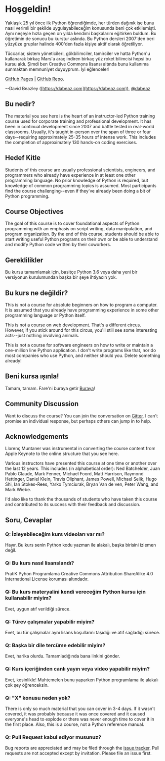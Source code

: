 # Hoşgeldin!

Yaklaşık 25 yıl önce ilk Python öğrendiğimde, her türden dağınık işe bunu nasıl verimli bir şekilde uygulayabileceğim konusunda beni çok etkilemişti. Aynı neşeyle hızla geçen on yılda kendimi başkalarını eğitirken buldum. Bu öğretimin de sonucu bu kurstur aslında. Bu Python dersleri 2007'den beri yüzyüze gruplar halinde 400'den fazla kişiye aktif olarak öğretiliyor.

Tüccarlar, sistem yöneticileri, gökbilimciler, tamirciler ve hatta Python'u kullanarak birkaç Mars'a araç indiren birkaç yüz roket bilimcisi hepsi bu kursu aldı. Şimdi ben Creative Commons lisansı altında bunu kullanıma sunmaktan memnuniyet duyuyprum. İyi eğlenceler!

[GitHub Pages](https://dabeaz-course.github.io/practical-python) | [GitHub Repo](https://github.com/dabeaz-course/practical-python).

--David Beazley ([https://dabeaz.com](https://dabeaz.com)), [@dabeaz](https://twitter.com/dabeaz)

## Bu nedir?

The material you see here is the heart of an instructor-led Python
training course used for corporate training and professional
development. It has been in continual development since 2007 and
battle tested in real-world classrooms. Usually, it's taught
in-person over the span of three or four days--requiring approximately
25-35 hours of intense work. This includes the completion of
approximately 130 hands-on coding exercises.

## Hedef Kitle

Students of this course are usually professional scientists,
engineers, and programmers who already have experience in at least one
other programming language. No prior knowledge of Python is required,
but knowledge of common programming topics is assumed. Most
participants find the course challenging--even if they've already been
doing a bit of Python programming.

## Course Objectives

The goal of this course is to cover foundational aspects of Python
programming with an emphasis on script writing, data manipulation, and
program organization. By the end of this course, students should be
able to start writing useful Python programs on their own or be able
to understand and modify Python code written by their
coworkers.

## Gereklilikler

Bu kursu tamamlamak için, basitçe Python 3.6 veya daha yeni bir versiyonun kurulumundan başka bir şeye ihtiyacın yok.

## Bu kurs ne değildir?

This is not a course for absolute beginners on how to program a
computer. It is assumed that you already have programming experience
in some other programming language or Python itself.

This is not a course on web development. That's a different
circus. However, if you stick around for this circus, you'll still see
some interesting acts--just nothing involving animals.

This is not a course for software engineers on how to write or
maintain a one-million line Python application. I don't write programs
like that, nor do most companies who use Python, and neither should
you. Delete something already!

## Beni kursa ışınla!

Tamam, tamam. Fare'ni buraya getir [Buraya](Notes_tr/Contents_tr.md)!

## Community Discussion

Want to discuss the course? You can join the conversation on
[Gitter](https://gitter.im/dabeaz-course/practical-python). I can't
promise an individual response, but perhaps others can jump in to help.

## Acknowledgements

Llorenç Muntaner was instrumental in converting the course content from
Apple Keynote to the online structure that you see here.

Various instructors have presented this course at one time or another
over the last 12 years. This includes (in alphabetical order): Ned
Batchelder, Juan Pablo Claude, Mark Fenner, Michael Foord, Matt
Harrison, Raymond Hettinger, Daniel Klein, Travis Oliphant, James
Powell, Michael Selik, Hugo Shi, Ian Stokes-Rees, Yarko Tymciurak,
Bryan Van de ven, Peter Wang, and Mark Wiebe.

I'd also like to thank the thousands of students who have taken this
course and contributed to its success with their feedback and
discussion.

## Soru, Cevaplar

### Q: İzleyebileceğim kurs videoları var mı?

Hayır. Bu kurs senin Python kodu yazman ile alakalı, başka birisini izlemen değil.

### Q: Bu kurs nasıl lisanslandı?

PratiK Pyhon Programlama Creative Commons Attribution ShareAlike 4.0 International License koruması altındadır.

### Q: Bu kurs materyalini kendi vereceğim Python kursu için kullanabilir miyim?

Evet, uygun atıf verildiği sürece.

### Q: Türev çalışmalar yapabilir miyim?

Evet, bu tür çalışmalar aynı lisans koşullarını taşıdığı ve atıf sağladığı sürece.

### Q: Başka bir dile tercüme edebilir miyim?

Evet, harika olurdu. Tamamladığında bana linkini gönder.

### Q: Kurs içeriğinden canlı yayın veya video yapabilir miyim?

Evet, kesinlikle! Muhtemelen bunu yaparken Python programlama ile alakalı çok şey öğrenceksin.

### Q: "X" konusu neden yok?

There is only so much material that you can cover in 3-4 days. If
it wasn't covered, it was probably because it was once covered and it
caused everyone's head to explode or there was never enough time to
cover it in the first place. Also, this is a course, not a Python
reference manual.

### Q: Pull Request kabul ediyor musunuz?

Bug reports are appreciated and may be filed through the
[issue tracker](https://github.com/dabeaz-course/practical-python/issues).
Pull requests are not accepted except by invitation. Please file an issue first.
